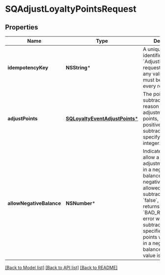 # SQAdjustLoyaltyPointsRequest

## Properties
Name | Type | Description | Notes
------------ | ------------- | ------------- | -------------
**idempotencyKey** | **NSString*** | A unique string that identifies this &#x60;AdjustLoyaltyPoints&#x60; request.  Keys can be any valid string, but must be unique for every request. | 
**adjustPoints** | [**SQLoyaltyEventAdjustPoints***](SQLoyaltyEventAdjustPoints.md) | The points to add or subtract and the reason for the adjustment. To add points, specify a positive integer. To subtract points, specify a negative integer. | 
**allowNegativeBalance** | **NSNumber*** | Indicates whether to allow a negative adjustment to result in a negative balance. If &#x60;true&#x60;, a negative balance is allowed when subtracting points. If &#x60;false&#x60;, Square returns a &#x60;BAD_REQUEST&#x60; error when subtracting the specified number of points would result in a negative balance. The default value is &#x60;false&#x60;. | [optional] 

[[Back to Model list]](../README.md#documentation-for-models) [[Back to API list]](../README.md#documentation-for-api-endpoints) [[Back to README]](../README.md)


